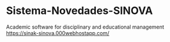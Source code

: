 # Sistema-Novedades-SINOVA
Academic software for disciplinary and educational management 
https://sinak-sinova.000webhostapp.com/



